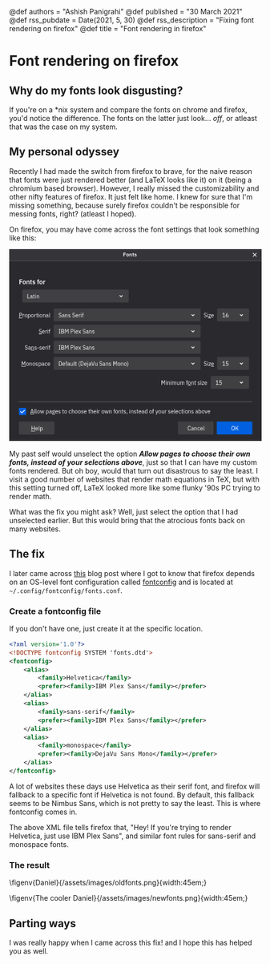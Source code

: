 @def authors = "Ashish Panigrahi"
@def published = "30 March 2021"
@def rss_pubdate = Date(2021, 5, 30)
@def rss_description = "Fixing font rendering on firefox"
@def title = "Font rendering in firefox"

# Font rendering on firefox

## Why do my fonts look disgusting?

If you're on a \*nix system and compare the fonts on chrome and firefox, you'd notice the difference. The fonts on the latter just look... _off_, or atleast that was the case on my system.

## My personal odyssey

Recently I had made the switch from firefox to brave, for the naive reason that fonts were just rendered better (and LaTeX looks like it) on it (being a chromium based browser). However, I really missed the customizability and other nifty features of firefox. It just felt like home. I knew for sure that I'm missing something, because surely firefox couldn't be responsible for messing fonts, right? (atleast I hoped).

On firefox, you may have come across the font settings that look something like this:

![](/assets/images/firefox-font.png)

My past self would unselect the option _**Allow pages to choose their own fonts, instead of your selections above**_, just so that I can have my custom fonts rendered. But oh boy, would that turn out disastrous to say the least. I visit a good number of websites that render math equations in TeX, but with this setting turned off, LaTeX looked more like some flunky '90s PC trying to render math.

What was the fix you might ask? Well, just select the option that I had unselected earlier. But this would bring that the atrocious fonts back on many websites.



## The fix

I later came across [this](https://nolanlawson.com/2020/05/02/customizing-fonts-in-firefox-on-linux/) blog post where I got to know that firefox depends on an OS-level font configuration called [fontconfig](https://wiki.archlinux.org/title/Font_configuration) and is located at `~/.config/fontconfig/fonts.conf`.

### Create a fontconfig file

If you don't have one, just create it at the specific location.

```xml
<?xml version='1.0'?>
<!DOCTYPE fontconfig SYSTEM 'fonts.dtd'>
<fontconfig>
    <alias>
        <family>Helvetica</family>
        <prefer><family>IBM Plex Sans</family></prefer>
    </alias>
    <alias>
        <family>sans-serif</family>
        <prefer><family>IBM Plex Sans</family></prefer>
    </alias>
    <alias>
        <family>monospace</family>
        <prefer><family>DejaVu Sans Mono</family></prefer>
    </alias>
</fontconfig>
```

A lot of websites these days use Helvetica as their serif font, and firefox will fallback to a specific font if Helvetica is not found. By default, this fallback seems to be Nimbus Sans, which is not pretty to say the least. This is where fontconfig comes in.

The above XML file tells firefox that, "Hey! If you're trying to render Helvetica, just use IBM Plex Sans", and similar font rules for sans-serif and monospace fonts.

### The result

\figenv{Daniel}{/assets/images/oldfonts.png}{width:45em;}

\figenv{The cooler Daniel}{/assets/images/newfonts.png}{width:45em;}

## Parting ways

I was really happy when I came across this fix! and I hope this has helped you as well.
